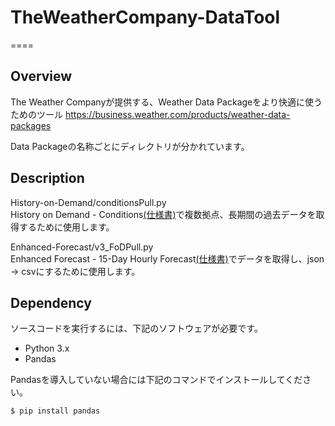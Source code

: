 # TheWeatherCompany-DataTool
====

## Overview
The Weather Companyが提供する、Weather Data Packageをより快適に使うためのツール
https://business.weather.com/products/weather-data-packages

Data Packageの名称ごとにディレクトリが分かれています。

## Description
History-on-Demand/conditionsPull.py  
History on Demand - Conditions[(仕様書)](https://ibm.co/v3rHoDc)で複数拠点、長期間の過去データを取得するために使用します。

Enhanced-Forecast/v3_FoDPull.py  
Enhanced Forecast - 15-Day Hourly Forecast[(仕様書)](https://ibm.co/v3HFap)でデータを取得し、json -> csvにするために使用します。

## Dependency
ソースコードを実行するには、下記のソフトウェアが必要です。

- Python 3.x
- Pandas

Pandasを導入していない場合には下記のコマンドでインストールしてください。

`$ pip install pandas`
